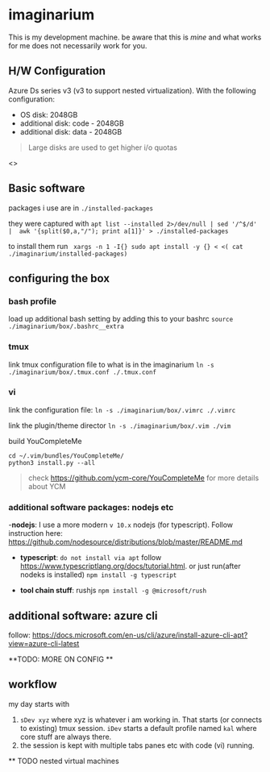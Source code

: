 # imaginarium

This is my development machine. be aware that this is *mine* and what works for me does not necessarily work for you.

## H/W Configuration

Azure Ds series v3 (v3 to support nested virtualization). With the following configuration:

- OS disk: 2048GB 
- additional disk: code - 2048GB
- additional disk: data - 2048GB

> Large disks are used to get higher i/o quotas 

<<TODO MOUNT UNIT FILES>>

## Basic software
packages i use are in `./installed-packages`

they were captured with
`apt list --installed 2>/dev/null | sed '/^$/d' |  awk '{split($0,a,"/"); print a[1]}' > ./installed-packages`

to install them run
` xargs -n 1 -I{} sudo apt install -y {} < <( cat ./imaginarium/installed-packages)`

## configuring the box

### bash profile
load up additional bash setting by adding this to your bashrc
`source ./imaginarium/box/.bashrc__extra` 

### tmux
link tmux configuration file to what is in the imaginarium
`ln -s ./imaginarium/box/.tmux.conf ./.tmux.conf`

### vi
link the configuration file:
`ln -s ./imaginarium/box/.vimrc ./.vimrc`

link the plugin/theme director
`ln -s ./imaginarium/box/.vim ./vim`

build YouCompleteMe
```
cd ~/.vim/bundles/YouCompleteMe/
python3 install.py --all
```
> check https://github.com/ycm-core/YouCompleteMe for more details about YCM
### additional software packages: nodejs etc

-**nodejs**: I use a more modern `v 10.x` nodejs (for typescript). Follow instruction here: https://github.com/nodesource/distributions/blob/master/README.md

- **typescript**: `do not install via apt` follow https://www.typescriptlang.org/docs/tutorial.html. or just run(after nodeks is installed) `npm install -g typescript`

- **tool chain stuff**: rushjs `npm install -g @microsoft/rush` 

## additional software: azure cli
follow: https://docs.microsoft.com/en-us/cli/azure/install-azure-cli-apt?view=azure-cli-latest


**TODO: MORE ON CONFIG **
## workflow
my day starts with 

1. `sDev xyz` where xyz is whatever i am working in. That starts (or connects to existing) tmux session. `iDev` starts a default profile named `kal` where core stuff are always there.
2. the session is kept with multiple tabs panes etc with code (vi) running.

** TODO nested virtual machines  
